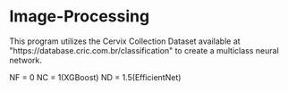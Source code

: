 # Image-Processing
<p>This program utilizes the Cervix Collection Dataset available at "https://database.cric.com.br/classification" to create a multiclass neural network.</p>
NF = 0  
NC = 1(XGBoost)  
ND = 1.5(EfficientNet)
